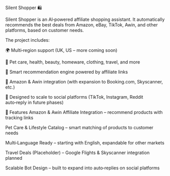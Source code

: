 Silent Shopper 🛍️


Silent Shopper is an AI‑powered affiliate shopping assistant. It automatically recommends the best deals from Amazon, eBay, TikTok, Awin, and other platforms, based on customer needs.

The project includes:

🌍 Multi‑region support (UK, US – more coming soon)

🐾 Pet care, health, beauty, homeware, clothing, travel, and more

🤖 Smart recommendation engine powered by affiliate links

🔗 Amazon & Awin integration (with expansion to Booking.com, Skyscanner, etc.)

📲 Designed to scale to social platforms (TikTok, Instagram, Reddit auto‑reply in future phases)

🚀 Features
Amazon & Awin Affiliate Integration – recommend products with tracking links

Pet Care & Lifestyle Catalog – smart matching of products to customer needs

Multi‑Language Ready – starting with English, expandable for other markets

Travel Deals (Placeholder) – Google Flights & Skyscanner integration planned

Scalable Bot Design – built to expand into auto‑replies on social platforms
